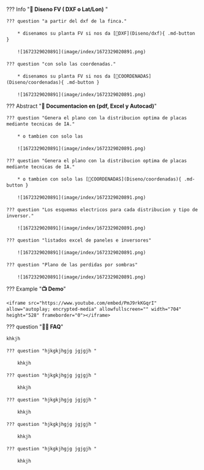 <style> body { background-image: url('image/Peek 2023-01-05 12-22.gif'); background-repeat: no-repeat; background-attachment: fixed; /* background-size: cover; */ background-size: 100% 100%; } </style>

#

??? Info "**🚀 Diseno FV ( DXF o Lat/Lon)** "

    ??? question "a partir del dxf de la finca."

        * disenamos su planta FV si nos da [📐DXF](Diseno/dxf){ .md-button }

        ![1672329020891](image/index/1672329020891.png)

    ??? question "con solo las coordenadas."

        * disenamos su planta FV si nos da [📍COORDENADAS](Diseno/coordenadas){ .md-button }

        ![1672329020891](image/index/1672329020891.png)

??? Abstract "**🚀 Documentacion en (pdf, Excel y Autocad)**"

    ??? question "Genera el plano con la distribucion optima de placas mediante tecnicas de IA."

        * o tambien con solo las

        ![1672329020891](image/index/1672329020891.png)

    ??? question "Genera el plano con la distribucion optima de placas mediante tecnicas de IA."

        * o tambien con solo las [📍COORDENADAS](Diseno/coordenadas){ .md-button }

        ![1672329020891](image/index/1672329020891.png)

    ??? question "Los esquemas electricos para cada distribucion y tipo de inversor."

        ![1672329020891](image/index/1672329020891.png)

    ??? question "listados excel de paneles e inversores"

        ![1672329020891](image/index/1672329020891.png)

    ??? question "Plano de las perdidas por sombras"

        ![1672329020891](image/index/1672329020891.png)

??? Example "**📺 Demo**"

    <iframe src="https://www.youtube.com/embed/PmJ9rkKGqrI" allow="autoplay; encrypted-media" allowfullscreen="" width="704" height="528" frameborder="0"></iframe>

??? question "**🙋‍♀️ FAQ**"

    khkjh

    ??? question "hjkgkjhgjg jgjgjh "

        khkjh

    ??? question "hjkgkjhgjg jgjgjh "

        khkjh

    ??? question "hjkgkjhgjg jgjgjh "

        khkjh

    ??? question "hjkgkjhgjg jgjgjh "

        khkjh

    ??? question "hjkgkjhgjg jgjgjh "

        khkjh
